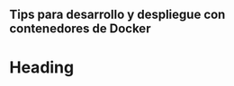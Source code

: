 ## Tips para desarrollo y despliegue con contenedores de Docker

# Heading

<!--stackedit_data:
eyJoaXN0b3J5IjpbMTg5OTM4ODcyNF19
-->